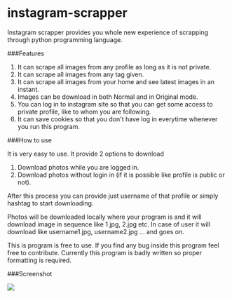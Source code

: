 # instagram-scrapper

Instagram scrapper provides you whole new experience of scrapping through python programming language.

###Features

1. It can scrape all images from any profile as long as it is not private.
2. It can scrape all images from any tag given.
3. It can scrape all images from your home and see latest images in an instant.
4. Images can be download in both Normal and in Original mode.
5. You can log in to instagram site so that you can get some access to private profile, like to whom you are following.
6. It can save cookies so that you don't have log in everytime whenever you run this program.

###How to use

It is very easy to use. It provide 2 options to download

1. Download photos while you are logged in.
2. Download photos without login in (if it is possible like profile is public or not).

After this process you can provide just username of that profile or simply hashtag to start downloading.

Photos will be downloaded locally where your program is and it will download image in sequence like 1.jpg, 2.jpg etc.
In case of user it will download like username1.jpg, username2.jpg ... and goes on.


This is program is free to use. If you find any bug inside this program feel free to contribute. Currently this program is badly written so proper formatting is required.

###Screenshot

<img src="https://i.stack.imgur.com/ioxP9.png">
